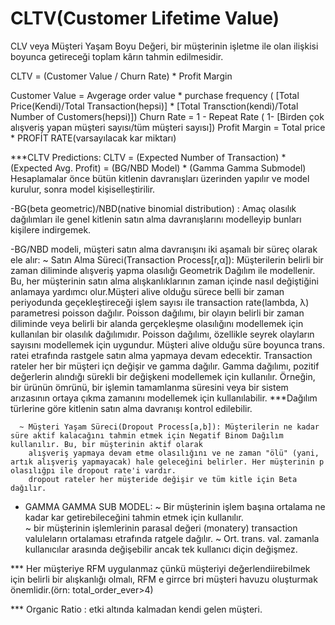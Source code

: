 # CLTV(Customer Lifetime Value)
   CLV veya Müşteri Yaşam Boyu Değeri, bir müşterinin işletme ile olan ilişkisi boyunca getireceği toplam kârın tahmin edilmesidir.

   CLTV = (Customer Value / Churn Rate) * Profit Margin

   Customer Value = Avgerage order value * purchase frequency ( [Total Price(Kendi)/Total Transaction(hepsi)] * [Total Transction(kendi)/Total Number of Customers(hepsi)])
   Churn Rate = 1 - Repeat Rate ( 1-  [Birden çok alışveriş yapan müşteri sayısı/tüm müşteri sayısı])
   Profit Margin = Total price * PROFİT RATE(varsayılacak kar miktarı)

***CLTV Predictions:
   CLTV = (Expected Number of Transaction) * (Expected Avg. Profit) = (BG/NBD Model) * (Gamma Gamma Submodel)
   Hesaplamalar önce bütün kitlenin davranışları üzerinden yapılır ve model kurulur, sonra model kişiselleştirilir.

   -BG(beta geometric)/NBD(native binomial distribution) : Amaç olasılık dağılımları ile genel kitlenin satın alma davranışlarını modelleyip bunları kişilere indirgemek.

   -BG/NBD modeli, müşteri satın alma davranışını iki aşamalı bir süreç olarak ele alır:
      ~ Satın Alma Süreci(Transaction Process[r,α]): Müşterilerin belirli bir zaman diliminde alışveriş yapma olasılığı Geometrik Dağılım ile modellenir. Bu, her müşterinin satın alma
        alışkanlıklarının zaman içinde nasıl değiştiğini anlamaya yardımcı olur.Müşteri alive olduğu sürece belli bir zaman periyodunda geçekleştireceği işlem sayısı ile transaction
        rate(lambda, λ) parametresi poisson dağılır. Poisson dağılımı, bir olayın belirli bir zaman diliminde veya belirli bir alanda gerçekleşme olasılığını modellemek için kullanılan
        bir olasılık dağılımıdır. Poisson dağılımı, özellikle seyrek olayların sayısını modellemek için uygundur. Müşteri alive olduğu süre boyunca trans. ratei etrafında rastgele
        satın alma yapmaya devam edecektir. Transaction rateler her bir müşteri içn değişir ve gamma dağılır. Gamma dağılımı, pozitif değerlerin alındığı sürekli bir değişkeni 
        modellemek için kullanılır. Örneğin, bir ürünün ömrünü, bir işlemin tamamlanma süresini veya bir sistem arızasının ortaya çıkma zamanını modellemek için kullanılabilir.
        ***Dağılım türlerine göre kitlenin satın alma davranışı kontrol edilebilir.

      ~ Müşteri Yaşam Süreci(Dropout Process[a,b]): Müşterilerin ne kadar süre aktif kalacağını tahmin etmek için Negatif Binom Dağılım kullanılır. Bu, bir müşterinin aktif olarak
        alışveriş yapmaya devam etme olasılığını ve ne zaman "ölü" (yani, artık alışveriş yapmayacak) hale geleceğini belirler. Her müşterinin p olasılığpı ile dropout rate'i vardır.
        dropout rateler her müşteride değişir ve tüm kitle için Beta dağılır.
  
 - GAMMA GAMMA SUB MODEL: 
      ~ Bir müşterinin işlem başına ortalama ne kadar kar getirebileceğini tahmin etmek için kullanılır.       
      ~ bir müşterinin işlemlerinin parasal değeri (monatery) transaction valuleların ortalaması etrafında ratgele dağılır.
      ~ Ort. trans. val. zamanla kullanıcılar arasında değişebilir ancak tek kullanıcı diçin değişmez.

*** Her müşteriye RFM uygulanmaz çünkü müşteriyi değerlendiirebilmek için belirli bir alışkanlığı olmalı, RFM e girrce bri müşteri havuzu oluşturmak önemlidir.(örn: total_order_ever>4)

*** Organic Ratio : etki altında kalmadan kendi gelen müşteri.



































